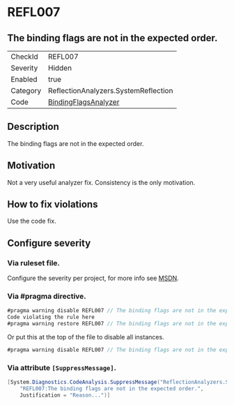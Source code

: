# REFL007
## The binding flags are not in the expected order.

<!-- start generated table -->
<table>
  <tr>
    <td>CheckId</td>
    <td>REFL007</td>
  </tr>
  <tr>
    <td>Severity</td>
    <td>Hidden</td>
  </tr>
  <tr>
    <td>Enabled</td>
    <td>true</td>
  </tr>
  <tr>
    <td>Category</td>
    <td>ReflectionAnalyzers.SystemReflection</td>
  </tr>
  <tr>
    <td>Code</td>
    <td><a href="https://github.com/DotNetAnalyzers/ReflectionAnalyzers/blob/master/ReflectionAnalyzers/NodeAnalzers/BindingFlagsAnalyzer.cs">BindingFlagsAnalyzer</a></td>
  </tr>
</table>
<!-- end generated table -->

## Description

The binding flags are not in the expected order.

## Motivation

Not a very useful analyzer fix. Consistency is the only motivation.

## How to fix violations

Use the code fix.

<!-- start generated config severity -->
## Configure severity

### Via ruleset file.

Configure the severity per project, for more info see [MSDN](https://msdn.microsoft.com/en-us/library/dd264949.aspx).

### Via #pragma directive.
```C#
#pragma warning disable REFL007 // The binding flags are not in the expected order.
Code violating the rule here
#pragma warning restore REFL007 // The binding flags are not in the expected order.
```

Or put this at the top of the file to disable all instances.
```C#
#pragma warning disable REFL007 // The binding flags are not in the expected order.
```

### Via attribute `[SuppressMessage]`.

```C#
[System.Diagnostics.CodeAnalysis.SuppressMessage("ReflectionAnalyzers.SystemReflection", 
    "REFL007:The binding flags are not in the expected order.", 
    Justification = "Reason...")]
```
<!-- end generated config severity -->